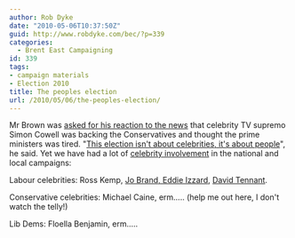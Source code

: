 ```yaml
---
author: Rob Dyke
date: "2010-05-06T10:37:50Z"
guid: http://www.robdyke.com/bec/?p=339
categories:
  - Brent East Campaigning
id: 339
tags:
- campaign materials
- Election 2010
title: The peoples election
url: /2010/05/06/the-peoples-election/
---
```

Mr Brown was [asked for his reaction to the news](http://news.bbc.co.uk/1/hi/uk_politics/election_2010/8661593.stm) that celebrity TV supremo Simon Cowell was backing the Conservatives and thought the prime ministers was tired. ﻿﻿"[This election isn't about celebrities, it's about people](http://iaindale.blogspot.com/2010/05/gordon-its-not-about-celebrities.html)", he said. Yet we have had a lot of [celebrity involvement](http://www.robdyke.com/bec/2010/05/05/kilburn-station-645pm/) in the national and local campaigns:

Labour celebrities: Ross Kemp, [Jo Brand, Eddie Izzard](http://www.thestraightchoice.org/leaflets/5362), [David Tennant](http://www.thestraightchoice.org/leaflets/5365).

Conservative celebrities: Michael Caine, erm..... (help me out here, I don't watch the telly!)

Lib Dems: Floella Benjamin, erm.....